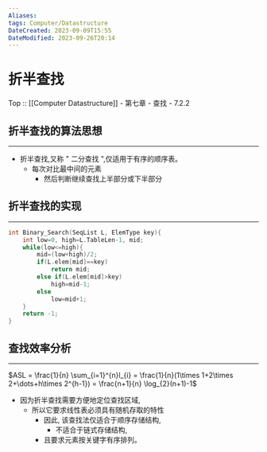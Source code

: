 ```yaml
---
Aliases: 
tags: Computer/Datastructure 
DateCreated: 2023-09-09T15:55
DateModified: 2023-09-26T20:14
---
```

# 折半查找

Top :: [[Computer Datastructure]] - 第七章 - 查找 - 7.2.2

## 折半查找的算法思想
---
- 折半查找,又称 " 二分查找 ",仅适用于有序的顺序表。
	- 每次对比最中间的元素
		- 然后判断继续查找上半部分或下半部分

## 折半查找的实现
---

```cpp
int Binary_Search(SeqList L, ElemType key){
	int low=0, high=L.TableLen-1, mid;
	while(low<=high){
		mid=(low+high)/2;
		if(L.elem[mid]==key)
			return mid;
		else if(L.elem[mid]>key)
			high=mid-1;
		else
			low=mid+1;
	}
	return -1;
}
```

## 查找效率分析
---
$ASL = \frac{1}{n} \sum_{i=1}^{n}l_{i} = \frac{1}{n}(1\times 1+2\times 2+\dots+h\times 2^{h-1}) = \frac{n+1}{n} \log_{2}(n+1)-1$
- 因为折半查找需要方便地定位查找区域,
	- 所以它要求线性表必须具有随机存取的特性
		- 因此, 该查找法仅适合于顺序存储结构,
			- 不适合于链式存储结构,
		- 且要求元素按关键字有序排列。
